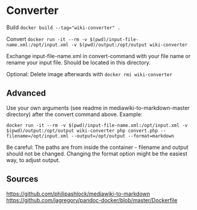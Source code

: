 Converter
=========

Build
`docker build --tag="wiki-converter" .`

Convert
`docker run -it --rm -v $(pwd)/input-file-name.xml:/opt/input.xml -v $(pwd)/output:/opt/output wiki-converter`

Exchange input-file-name.xml in convert-command with your file name or rename your input file. Should be located in this directory.

Optional: Delete image afterwards with `docker rmi wiki-converter`

Advanced
--------

Use your own arguments (see readme in mediawiki-to-markdown-master directory) after the convert command above. Example:

`docker run -it --rm -v $(pwd)/input-file-name.xml:/opt/input.xml -v $(pwd)/output:/opt/output wiki-converter php convert.php --filename=/opt/input.xml --output=/opt/output --format=markdown`

Be careful: The paths are from inside the container - filename and output should not be changed. Changing the format option might be the easiest way, to adjust output. 

Sources
-------

https://github.com/philipashlock/mediawiki-to-markdown
https://github.com/jagregory/pandoc-docker/blob/master/Dockerfile

